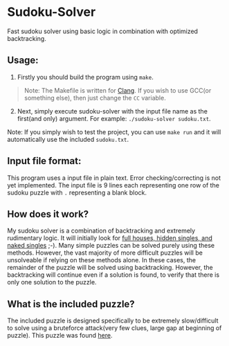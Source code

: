 #	Sudoku-Solver

Fast sudoku solver using basic logic in combination with optimized backtracking.

##	Usage:
1. Firstly you should build the program using `make`.
>Note: The Makefile is written for [Clang](https://clang.llvm.org/). If you wish to use GCC(or something else), then just change the `CC` variable.

2. Next, simply execute sudoku-solver with the input file name as the first(and only) argument. For example: `./sudoku-solver sudoku.txt`.

Note: If you simply wish to test the project, you can use `make run` and it will automatically use the included `sudoku.txt`.

##	Input file format:
This program uses a input file in plain text. Error checking/correcting is not yet implemented. The input file is 9 lines each representing one row of the sudoku puzzle with `.` representing a blank block.

##	How does it work?
My sudoku solver is a combination of backtracking and extremely rudimentary logic. It will initially look for [full houses, hidden singles, and naked singles](http://hodoku.sourceforge.net/en/tech_singles.php) ;-). Many simple puzzles can be solved purely using these methods. However, the vast majority of more difficult puzzles will be unsolveable if relying on these methods alone. In these cases, the remainder of the puzzle will be solved using backtracking. However, the backtracking will continue even if a solution is found, to verify that there is only one solution to the puzzle. 

##	What is the included puzzle?
The included puzzle is designed specifically to be extremely slow/difficult to solve using a bruteforce attack(very few clues, large gap at beginning of puzzle). This puzzle was found [here](https://en.wikipedia.org/wiki/Sudoku_solving_algorithms#Backtracking). 